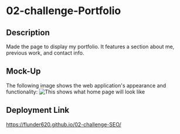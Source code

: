 # 02-challenge-Portfolio

## Description

Made the page to display my portfolio. It features a section about me, previous work, and contact info.

## Mock-Up

The following image shows the web application's appearance and functionality: 
![This shows what home page will look like](./assets/images/preview.png)

## Deployment Link

https://flunder620.github.io/02-challenge-SEO/